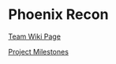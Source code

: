 # Phoenix Recon

[Team Wiki Page](https://github.com/cs210/2025-ManageXR-2/wiki/)

[Project Milestones](https://github.com/cs210/2025-ManageXR-2/milestones)
